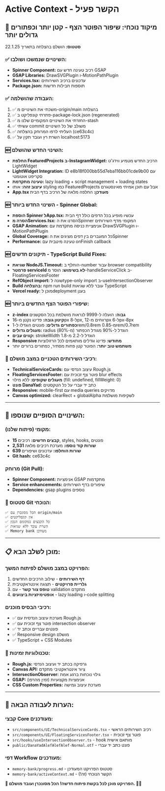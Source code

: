# Active Context - הקשר פעיל

## 🎯 מיקוד נוכחי: שיפור הפוטר הצף - קטן יותר וכפתורים גדולים יותר

**סטטוס:** הושלם בהצלחה בתאריך 22.1.25

### ✅ השינויים שנמשכו ושולבו:
- **Spinner Component:** רכיב טעינה חדש עם GSAP
- **GSAP Libraries:** DrawSVGPlugin ו-MotionPathPlugin  
- **Services.tsx:** עדכונים ברכיב השירותים
- **Package.json:** תוספות חבילות חדשות

### ✅ העבודה שהושלמה:
1. ✅ משכתי את השינויים מ-origin/main בהצלחה
2. ✅ פתרתי קונפליקט ב-package-lock.json (regenerated)
3. ✅ החזרתי את השינויים המקומיים שלנו מ-stash
4. ✅ עשיתי commit משולב של כל השינויים
5. ✅ העליתי לרפו המרוחק בהצלחה (ce63c4c)
6. ✅ השרת רץ ועובד תקין על localhost:5173

### 🆕 השינוי החדש שהושלם:
- **החלפת FeaturedProjects ב-InstagramWidget:** הרכיב החדש מטמיע ווידג'ט LightWidget
- **LightWidget Integration:** ID e8b18f000bb55d7eba116bb01cde9b00 עם סקריפט אוטומטי
- **טעינה מתקדמת:** lazy loading + script management + loading states
- **עיצוב זהה:** אותו styling כמו FeaturedProjects אבל עם תוכן אמיתי מאינסטגרם
- **App.tsx מעודכן:** החלפה מלאה של הרכיב בדף הבית

### 🆕 השינוי החדש ביותר - Spinner Global:
- **הוספת Spinner לApp.tsx:** עכשיו מופיע בכל הדפים כולל דף הבית
- **הסרה מServices.tsx:** הסרנו את הSpinner המקומי מדף השירותים
- **GSAP Animation:** אנימציית כניסה מתקדמת עם DrawSVGPlugin ו-MotionPathPlugin
- **Global Coverage:** כל המעברים בין דפים מציגים את הSpinner
- **Performance:** טעינה מיטבית עם onFinish callback

### 🆕 תיקונים חדשים - TypeScript Build Fixes:
- **שגיאת NodeJS.Timeout:** הוחלף ב-number עבור browser compatibility
- **פרמטר serviceId לא בשימוש:** הוסר מ-handleServiceClick ב-FloatingServicesFooter
- **RefObject import:** שונה לtype-only import ב-useIntersectionObserver
- **Build בהצלחה:** npm run build עובר ללא שגיאות TypeScript
- **Vercel ready:** מוכן לdeployment בענן

### 🆕 שיפורי הפוטר הצף החדשים ביותר:
- **z-index גבוה:** הועלה ל-9999 לנראות מושלמת בכל הסקשנים
- **קיטון גובה:** פדינג נקטן מ-16px ל-8px, רווחים מ-12px ל-6px-8px
- **כפתורים גדולים:** פונטים הוגדלו ל-1rem/0.8rem מ-0.85rem/0.7rem
- **מעגלים גדולים:** radius הוגדל ל-90% מגודל הכפתור (מ-80%)
- **קווים עבים:** strokeWidth הוגדל ל-2.2 מ-1.8
- **Responsive מחודש:** פדינג וגדלים מותאמים לכל הרזולוציות
- **משתמש טוב יותר:** הפוטר קטן פחות מסתיר, כפתורים ברורים יותר

### 🎨 רכיבי השירותים הטכניים במצב מושלם:
- **TechnicalServiceCards:** עיצוב הנדסי עם Rough.js
- **FloatingServicesFooter:** פוטר צף זכוכית עם blur effects
- **מעגלים שקופים:** ללא מילוי (fill: undefined, fillWeight: 0)
- **פונט DanaYad:** כתב יד עברי על כל הטקסטים
- **Responsive:** mobile-first עם media queries מדויקים
- **Canvas optimized:** clearRect + globalAlpha לשקיפות מושלמת

---

## 🔄 השינויים הסופיים שנוספו:

### מקומי (פיתוח שלנו):
- **15 קבצים חדשים:** רכיבים, styles, hooks, פונטים
- **2,531 שורות קוד נוספו:** מערכת רכיבים מלאה
- **639 שורות הוחלפו:** עדכונים ושיפורים
- **Git hash:** ce63c4c

### מרוחק (Git Pull):
- **Spinner Component:** אנימציות GSAP מתקדמות
- **Service enhancements:** שיפורים בדף השירותים
- **Dependencies:** gsap plugins נוספים

### 🚀 סטטוס Git הנוכחי:
```
✅ הכל מסונכרן עם origin/main 
✅ אין קונפליקטים
✅ כל הקבצים במקומם הנכון
✅ השרת עובד ללא שגיאות
✅ Memory bank מעודכן
```

---

## 📋 מוכן לשלב הבא:

### הפרויקט במצב מושלם לפיתוח המשך:
1. **דף השירותים** - שילוב הרכיבים החדשים
2. **גלריית פרויקטים** - תצוגה אינטראקטיבית
3. **טופס צור קשר** - עם validation מתקדם
4. **אופטימיזציות ביצועים** - lazy loading ו-code splitting

### רכיבי הבסיס מוכנים:
- ✅ מערכת עיצוב הנדסית עם Rough.js
- ✅ פוטר צף זכוכית עם intersection observer  
- ✅ פונטים עבריים וכתב יד
- ✅ Responsive design מושלם
- ✅ TypeScript + CSS Modules

### 🔧 טכנולוגיות זמינות:
- **Rough.js:** גרפיקה בכתב יד ועיצוב הנדסי
- **Canvas API:** ציור אינטראקטיבי מתקדם
- **IntersectionObserver:** גילוי נוכחות ברגע אמת
- **GSAP:** אנימציות מקצועיות (זמין מהרפו)
- **CSS Custom Properties:** מערכת עיצוב גמישה

---

## 📝 הערות לעבודה הבאה:

### קבצי Core מעודכנים:
- `src/components/UI/TechnicalServiceCards.tsx` - רכיב השירותים הראשי
- `src/components/UI/FloatingServicesFooter.tsx` - פוטר צף זכוכית
- `src/hooks/useIntersectionObserver.ts` - hook מותאם אישית
- `public/DanaYadAlefAlefAlef-Normal.otf` - פונט כתב יד עברי

### דפי Workflow מעודכנים:
- `memory-bank/progress.md` - סטטוס הפרויקט המעודכן
- `memory-bank/activeContext.md` - הקשר הנוכחי (זה!)

**🚀 הפרויקט מוכן לכל בקשת פיתוח חדשה! הכל מסונכרן ועובד מושלם. 🎯✨**